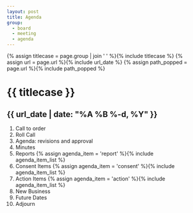 ```yaml
---
layout: post
title: Agenda
group:
  - board
  - meeting
  - agenda
---
```


{% assign titlecase = page.group | join ' ' %}{% include titlecase %}
{% assign url = page.url %}{% include url_date %}
{% assign path_popped = page.url %}{% include path_popped %}
# {{ titlecase }}
## {{ url_date | date: "%A %B %-d, %Y" }}

1.  Call to order
1.  Roll Call
1.  Agenda: revisions and approval
1.  Minutes
1.  Reports
{% assign agenda_item = 'report' %}{% include agenda_item_list %}
1.  Consent Items
{% assign agenda_item = 'consent' %}{% include agenda_item_list %}
1.  Action Items
{% assign agenda_item = 'action' %}{% include agenda_item_list %}
1.  New Business
1.  Future Dates
1.  Adjourn
